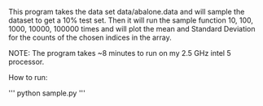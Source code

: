 This program takes the data set data/abalone.data and will sample
the dataset to get a 10% test set. Then it will run the sample function
10, 100, 1000, 10000, 100000 times and will plot the mean and Standard Deviation
for the counts of the chosen indices in the array.

NOTE: The program takes ~8 minutes to run on my 2.5 GHz intel 5 processor.

How to run:

'''
python sample.py
'''
